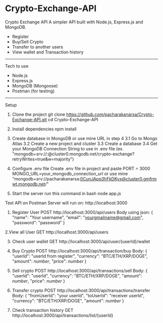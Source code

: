 # Crypto-Exchange-API
Crypto Exchange API
A simpler API built with Node.js, Express.js and MongoDB.

- Register
- Buy/Sell Crypto
- Transfer to another users
- View wallet and Transaction history

-----

Tech to use
- Node.js
- Express.js
- MongoDB (Mongoose)
- Postman (for testing)

-----

Setup
1. Clone the project
git clone https://github.com/pacharakanarsa/Crypto-Exchange-API.git
cd Crypto-Exchange-API

2. Install dependencies
npm install

3. Create database in MongoDB or use mine URL in step 4
	3.1 Go to Mongo Atlas
	3.2 Create a new project and cluster
	3.3 Create a database
	3.4 Get your MongoDB Connection String to use in .env file (ex. "mongodb+srv://<user>:<pass>@cluster0.mongodb.net/crypto-exchange?retryWrites=true&w=majority")

4. Configure .env file
Create .env file in project and paste
PORT = 3000
MONGO_URL=your_mongodb_connection_url
or use mine
"mongodb+srv://pacharakanarsa:0CunJApq3hFkDKyx@cluster0.gmfrmwt.mongodb.net/"

5. Start the server
run this command in bash
node app.js

Test API on Postman
Server will run on: http://localhost:3000

1. Register User
POST http://localhost:3000/api/users
Body using json:
{
    "name": "Your username",
    "email": "yourgmailname@gmail.com",
    "password": "password"
}

2.View all User
GET  http://localhost:3000/api/users

3. Check user wallet
GET  http://localhost:3000/api/user/{userId}/wallet

4. Buy Crypto
POST http://localhost:3000/api/transaction/buy
Body:
{
    "userId": "userId from register",
    "currency": "BTC/ETH/XRP/DOGE",
    "amount": *number*,
    "price": *number*
}

5. Sell crypto
POST  http://localhost:3000/api/transactions/sell
Body:
{
  "userId": "userId",
  "currency": "BTC/ETH/XRP/DOGE",
  "amount": *number*,
  "price": *number*
}

6. Transfer crypto
POST http://localhost:3000/api/transactions/transfer
Body:
{
  "fromUserId": "your userId",
  "toUserId": "receiver userId",
  "currency": "BTC/ETH/XRP/DOGE",
  "amount": *number*
}

7. Check transaction history
GET  http://localhost:3000/api/transactions/list/{userId}
